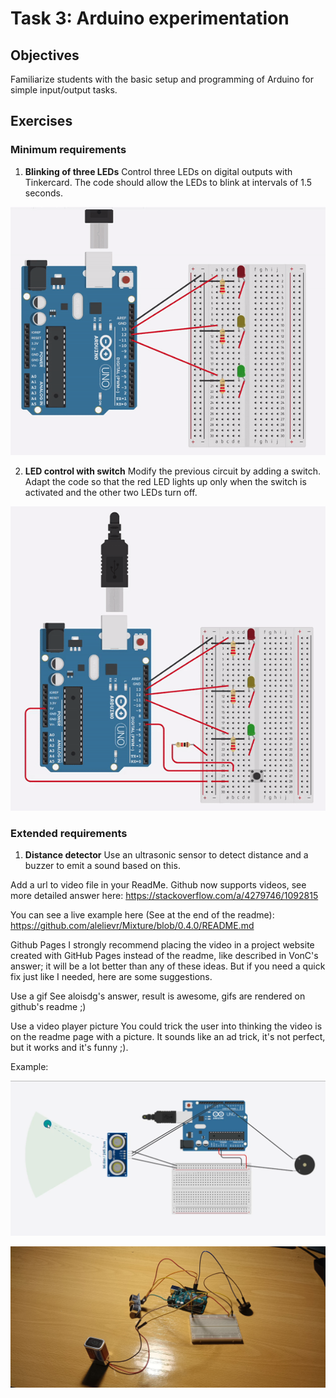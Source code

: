 # Task 3: Arduino experimentation

## Objectives
Familiarize students with the basic setup and programming of Arduino for simple input/output tasks.

## Exercises

### Minimum requirements

1. **Blinking of three LEDs**
   Control three LEDs on digital outputs with Tinkercard. The code should allow the LEDs to blink at intervals of 1.5 seconds.

![](/img/Tasks/Task-3/Ex-411.gif)

2. **LED control with switch**
   Modify the previous circuit by adding a switch. Adapt the code so that the red LED lights up only when the switch is activated and the other two LEDs turn off.

![](/img/Tasks/Task-3/Ex-412.gif)

### Extended requirements

1. **Distance detector**
   Use an ultrasonic sensor to detect distance and a buzzer to emit a sound based on this.

Add a url to video file in your ReadMe.
Github now supports videos, see more detailed answer here: https://stackoverflow.com/a/4279746/1092815

You can see a live example here (See at the end of the readme):
https://github.com/alelievr/Mixture/blob/0.4.0/README.md

Github Pages
I strongly recommend placing the video in a project website created with GitHub Pages instead of the readme, like described in VonC's answer; it will be a lot better than any of these ideas. But if you need a quick fix just like I needed, here are some suggestions.

Use a gif
See aloisdg's answer, result is awesome, gifs are rendered on github's readme ;)

Use a video player picture
You could trick the user into thinking the video is on the readme page with a picture. It sounds like an ad trick, it's not perfect, but it works and it's funny ;).

Example:

[![Watch the video](/img/Tasks/Task-3/Ex-422PNG.png)](https://youtu.be/e1Eq__og6UE)

[![Watch the video](/img/Tasks/Task-3/Ex-422JPG.jpg)](https://youtu.be/j3kPL187kZc)

